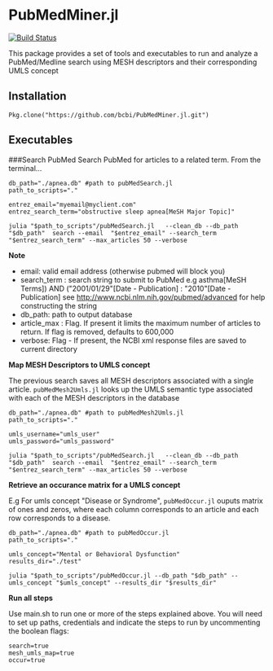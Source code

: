 <!--
@Author: isa
@Date:   2016-05-12T16:51:24-04:00
@Last modified by:   isa
@Last modified time: 2016-05-13T17:14:23-04:00
-->



# PubMedMiner.jl

[![Build Status](https://travis-ci.org/bcbi/PubMedMiner.jl.svg?branch=master)](https://travis-ci.org/bcbi/PubMedMiner.jl)

This package provides a set of tools and executables to run and analyze a
PubMed/Medline search using MESH descriptors and their corresponding UMLS concept

## Installation
```{Julia}
Pkg.clone("https://github.com/bcbi/PubMedMiner.jl.git")
```

## Executables

###Search PubMed
 Search PubMed for articles to a related term. From the terminal...

```
db_path="./apnea.db" #path to pubMedSearch.jl
path_to_scripts="."

entrez_email="myemail@myclient.com"
entrez_search_term="obstructive sleep apnea[MeSH Major Topic]"

julia "$path_to_scripts"/pubMedSearch.jl   --clean_db --db_path "$db_path"  search --email  "$entrez_email" --search_term "$entrez_search_term" --max_articles 50 --verbose

```

**Note**
* email: valid email address (otherwise pubmed will block you)
* search_term : search string to submit to PubMed
    e.g asthma[MeSH Terms]) AND ("2001/01/29"[Date - Publication] : "2010"[Date - Publication]
    see http://www.ncbi.nlm.nih.gov/pubmed/advanced for help constructing the string
* db_path: path to output database
* article_max : Flag. If present it limits the maximum number of articles to return.
If flag is removed, defaults to 600,000
* verbose: Flag - If present, the NCBI xml response files are saved to current directory


**Map MESH Descriptors to UMLS concept**

The previous search saves all MESH descriptors associated with a single article.
`pubMedMesh2Umls.jl` looks up the UMLS semantic type associated with each of the MESH
descriptors in the database


```
db_path="./apnea.db" #path to pubMedMesh2Umls.jl
path_to_scripts="."

umls_username="umls_user"
umls_password="umls_password"

julia "$path_to_scripts"/pubMedSearch.jl   --clean_db --db_path "$db_path"  search --email  "$entrez_email" --search_term "$entrez_search_term" --max_articles 50 --verbose

```


**Retrieve an occurance matrix for a UMLS concept**

E.g For umls concept "Disease or Syndrome", `pubMedOccur.jl` ouputs matrix of ones and zeros, where
each column corresponds to an article and each row corresponds to a disease.

```
db_path="./apnea.db" #path to pubMedOccur.jl
path_to_scripts="."

umls_concept="Mental or Behavioral Dysfunction"
results_dir="./test"

julia "$path_to_scripts"/pubMedOccur.jl --db_path "$db_path" --umls_concept "$umls_concept" --results_dir "$results_dir"
```


**Run all steps**

Use main.sh to run one or more of the steps explained above. You will need to
set up paths, credentials and indicate the steps to run by uncommenting the boolean
flags:
```
search=true
mesh_umls_map=true
occur=true
```
